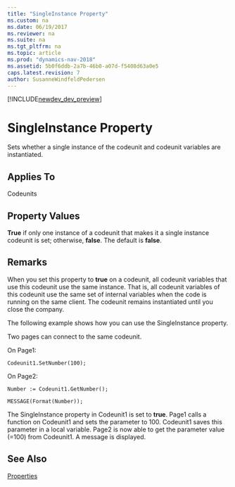 ```yaml
---
title: "SingleInstance Property"
ms.custom: na
ms.date: 06/19/2017
ms.reviewer: na
ms.suite: na
ms.tgt_pltfrm: na
ms.topic: article
ms.prod: "dynamics-nav-2018"
ms.assetid: 5b0f6ddb-2a7b-46b0-a07d-f5408d63a0e5
caps.latest.revision: 7
author: SusanneWindfeldPedersen
---
```


[!INCLUDE[newdev_dev_preview](../includes/newdev_dev_preview.md)]

# SingleInstance Property
Sets whether a single instance of the codeunit and codeunit variables are instantiated.  
  
## Applies To  
 Codeunits  
  
## Property Values  
 **True** if only one instance of a codeunit that makes it a single instance codeunit is set; otherwise, **false**. The default is **false**.  
  
## Remarks  
 When you set this property to **true** on a codeunit, all codeunit variables that use this codeunit use the same instance. That is, all codeunit variables of this codeunit use the same set of internal variables when the code is running on the same client. The codeunit remains instantiated until you close the company.  
  
 The following example shows how you can use the SingleInstance property.  
  
 Two pages can connect to the same codeunit.  
  
 On Page1:  
  
 `Codeunit1.SetNumber(100);`  
  
 On Page2:  
  
 `Number := Codeunit1.GetNumber();`  
  
 `MESSAGE(Format(Number));`  
  
 The SingleInstance property in Codeunit1 is set to **true**. Page1 calls a function on Codeunit1 and sets the parameter to 100. Codeunit1 saves this parameter in a local variable. Page2 is now able to get the parameter value \(=100\) from Codeunit1. A message is displayed.  
  
## See Also  
 [Properties](devenv-properties.md)